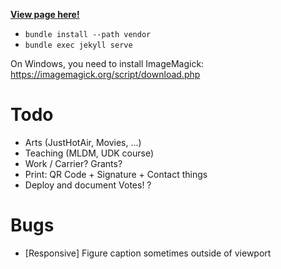 [**View page here!**](https://raphaelmenges.github.io)

- `bundle install --path vendor`
- `bundle exec jekyll serve`

On Windows, you need to install ImageMagick: https://imagemagick.org/script/download.php

# Todo
- Arts (JustHotAir, Movies, ...)
- Teaching (MLDM, UDK course)
- Work / Carrier? Grants?
- Print: QR Code + Signature + Contact things
- Deploy and document Votes! ?

# Bugs
- [Responsive] Figure caption sometimes outside of viewport